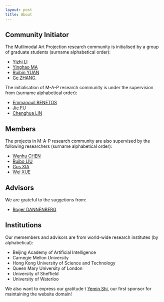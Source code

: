 ```yaml
---
layout: post
title: About
---
```


## Community Initiator

The Mutlimodal Art Projection research community is initialised by a group of graduate students (surname alphabetical order):
* [Yizhi LI](https://twitter.com/yizhilll) 
* [Yinghao MA](https://twitter.com/nicolaus625)
* [Ruibin YUAN](https://twitter.com/abc43992899)
* [Ge ZHANG](https://twitter.com/GeZhang86038849).

The initialisation of M-A-P research community is under the supervision from (surname alphabetical order):
* [Emmanouil BENETOS](https://www.eecs.qmul.ac.uk/~emmanouilb/)
* [Jie FU](https://bigaidream.github.io/)
* [Chenghua LIN](https://chenghualin.wordpress.com/)

## Members

The projects in M-A-P research community are also supervised by the following researchers (surname alphabetical order):
* [Wenhu CHEN](https://wenhuchen.github.io/)
* [Ruibo LIU](https://www.cs.dartmouth.edu/~rbliu/)
* [Gus XIA](http://www.musicxlab.com/members/gus/index.html)
* [Wei XUE](http://wei-xue.com/)

## Advisors

We are grateful to the suggetions from:
* [Roger DANNENBERG](https://www.cs.cmu.edu/~rbd/)


## Institutions

Our memembers and advisors are from world-wide research institutes (by alphabetical):
- Beijing Academy of Artificial Intelligence
- Carnegie Mellon University
- Hong Kong University of Science and Technology
- Queen Mary University of London
- University of Sheffield
- University of Waterloo


We also want to express our gratitude t [Yemin Shi](https://scholar.google.com/citations?user=s_KJsGwAAAAJ&hl=en), our first sponsor for maintaining the website domain!